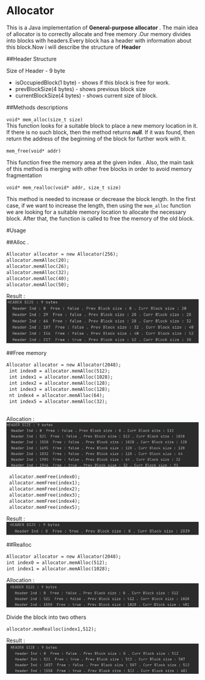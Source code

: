# Allocator
This is a Java implementation of **General-purpose allocator** . 
The main idea of allocator is to correctly allocate and free memory .Our memory divides into blocks with headers.Every block has a header with information about this block.Now i will describe the structure of **Header**    
       
##Header Structure

Size of Header - 9 byte
- isOccupiedBlock(1 byte) - shows if this block is free for work.
- prevBlockSize(4 bytes) - shows previous block size
- currentBlockSize(4 bytes) - shows current  size of  block.   
    
##Methods descriptions       

`void* mem_alloc(size_t size)`   
This function looks for a suitable block to
 place a new memory location in it. 
 If there is no such block, then the method returns ***null***. 
 If it was found, then return the address of the beginning of the block for further work with it.
 
 `mem_free(void* addr)`
 
 
This function  free the memory area at the given index . 
Also, the main task of this method is merging with other free blocks in order to avoid memory fragmentation

`void* mem_realloc(void* addr, size_t size)`

This method is needed to increase or decrease the block length. 
In the first case, if we want to increase the length, 
then using the `mem_alloc` function we are looking for a
 suitable memory location to allocate the necessary block.
  After that, the function is called to free the memory of the old block.
    
 #Usage   
 
 ##Alloc .    
 ```  
 Allocator allocator = new Allocator(256);
allocator.memAlloc(20);
allocator.memAlloc(26);
allocator.memAlloc(32);
allocator.memAlloc(40);
allocator.memAlloc(50);
```
Result : ![alt text](src/images/res1.jpg)   

##Free memory

```
Allocator allocator = new Allocator(2048);
 int index0 = allocator.memAlloc(512);
 int index1 = allocator.memAlloc(1028);
 int index2 = allocator.memAlloc(128);
 int index3 = allocator.memAlloc(128);
 nt index4 = allocator.memAlloc(64);
 int index5 = allocator.memAlloc(32);
      
```
Allocation :  ![alt text](src/images/alloc1.jpg)   

```
 allocator.memFree(index0);
 allocator.memFree(index1);
 allocator.memFree(index2);
 allocator.memFree(index3);
 allocator.memFree(index4);
 allocator.memFree(index5);
```

Result :  ![alt text](src/images/free.jpg)   

##Realloc

```
Allocator allocator = new Allocator(2048);
int index0 = allocator.memAlloc(512);
int index1 = allocator.memAlloc(1028);
```  

Allocation :  ![alt text](src/images/realinit.jpg)   

Divide the block into two others
```
allocator.memRealloc(index1,512);
```

Result : ![alt text](src/images/RESREAL.jpg) 








